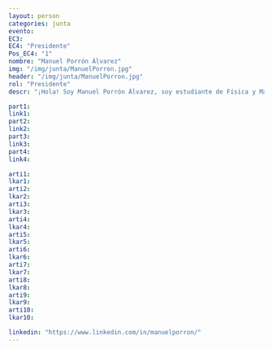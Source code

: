 ```yaml
---
layout: person
categories: junta
evento: 
EC3: 
EC4: "Presidente"
Pos_EC4: "1"
nombre: "Manuel Porrón Álvarez"
img: "/img/junta/ManuelPorron.jpg"
header: "/img/junta/ManuelPorron.jpg"
rol: "Presidente"
descr: "¡Hola! Soy Manuel Porrón Álvarez, soy estudiante de Física y Matemáticas en la Universidad de Oviedo y actualmente estoy haciendo un año en la Universidad de Grenoble Alpes, Francia. En 2021 asistí a una charla del investigador Pablo Alonso González (Premio de Física de la RSEF - Fundación BBVA en 2014), y al final de su ponencia nos habló de las oportunidades que ofrecía el Grupo de Estudiantes (GdeE) para los estudiantes de física. A partir de este momento entré en contacto con las personas que estaban en la Junta de Gobierno del GdeE, y, junto a otros tres estudiantes de Oviedo, empezamos los trámites para crear una Delegación en nuestra universidad. Fui presidente de esta Delegación desde abril de 2021 hasta mayo de 2022, y tal fue la actividad de nuestra Delegación que conseguimos ser la sede del primer Encuentro Nacional de Estudiantes de Física (ENEF), ¡el mayor evento presencial del GdeE hasta la fecha! Me apasiona organizar eventos de este estilo y creo que el trabajo del Grupo de Estudiantes es fundamental para la comunidad de estudiantes de física en España."

part1: 
link1: 
part2: 
link2: 
part3:
link3:
part4:
link4:

arti1:
lkar1: 
arti2:
lkar2:
arti3:
lkar3:
arti4:
lkar4:
arti5:
lkar5: 
arti6:
lkar6:
arti7:
lkar7: 
arti8:
lkar8:
arti9:
lkar9:
arti10:
lkar10:

linkedin: "https://www.linkedin.com/in/manuelporron/"
---
```


